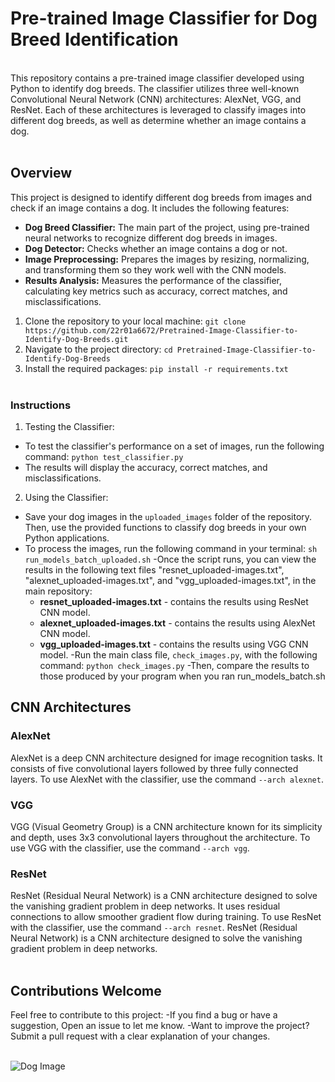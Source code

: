 # Pre-trained Image Classifier for Dog Breed Identification
<br>This repository contains a pre-trained image classifier developed using Python to identify dog breeds. The classifier utilizes three well-known Convolutional Neural Network (CNN) architectures: AlexNet, VGG, and ResNet. Each of these architectures is leveraged to classify images into different dog breeds, as well as determine whether an image contains a dog.<br><br>

## Overview
This project is designed to identify different dog breeds from images and check if an image contains a dog. It includes the following features:

- **Dog Breed Classifier:** The main part of the project, using pre-trained neural networks to recognize different dog breeds in images.
- **Dog Detector:** Checks whether an image contains a dog or not.
- **Image Preprocessing:** Prepares the images by resizing, normalizing, and transforming them so they work well with the CNN models.
- **Results Analysis:** Measures the performance of the classifier, calculating key metrics such as accuracy, correct matches, and misclassifications.

1. Clone the repository to your local machine:
`git clone https://github.com/22r01a6672/Pretrained-Image-Classifier-to-Identify-Dog-Breeds.git`
2. Navigate to the project directory:
`cd Pretrained-Image-Classifier-to-Identify-Dog-Breeds`
3. Install the required packages:
`pip install -r requirements.txt`
<br><br>

### Instructions
1. Testing the Classifier:
- To test the classifier's performance on a set of images, run the following command:
  `python test_classifier.py`
- The results will display the accuracy, correct matches, and misclassifications.
2. Using the Classifier:
- Save your dog images in the `uploaded_images` folder of the repository. Then, use the provided functions to classify dog breeds in your own Python applications.
- To process the images, run the following command in your terminal:
`
sh run_models_batch_uploaded.sh
` 
-Once the script runs, you can view the results in the following text files  "resnet_uploaded-images.txt", "alexnet_uploaded-images.txt", and "vgg_uploaded-images.txt", in the main repository:
  - **resnet_uploaded-images.txt** - contains the results using ResNet CNN model.
  - **alexnet_uploaded-images.txt** - contains the results using AlexNet CNN model.
  - **vgg_uploaded-images.txt** - contains the results using VGG CNN model.
-Run the main class file, `check_images.py`, with the following command:
`
python check_images.py
`
-Then, compare the results to those produced by your program when you ran run_models_batch.sh
## CNN Architectures
### AlexNet
AlexNet is a deep CNN architecture designed for image recognition tasks. It consists of five convolutional layers followed by three fully connected layers. To use AlexNet with the classifier, use the command `--arch alexnet`.

### VGG
VGG (Visual Geometry Group) is a CNN architecture known for its simplicity and depth, uses 3x3 convolutional layers throughout the architecture. To use VGG with the classifier, use the command `--arch vgg`.

### ResNet
ResNet (Residual Neural Network) is a CNN architecture designed to solve the vanishing gradient problem in deep networks. It uses residual connections to allow smoother gradient flow during training. To use ResNet with the classifier, use the command `--arch resnet`.
ResNet (Residual Neural Network) is a CNN architecture designed to solve the vanishing gradient problem in deep networks. 
<br><br>

## Contributions Welcome
Feel free to contribute to this project: 
-If you find a bug or have a suggestion, Open an issue to let me know.
-Want to improve the project? Submit a pull request with a clear explanation of your changes.
<br/><br/>

![Dog Image](https://encrypted-tbn0.gstatic.com/images?q=tbn:ANd9GcRxTxyeu1HFzHNCgHJzgN_lJQ1bpIuzSGA3iQ&s)
